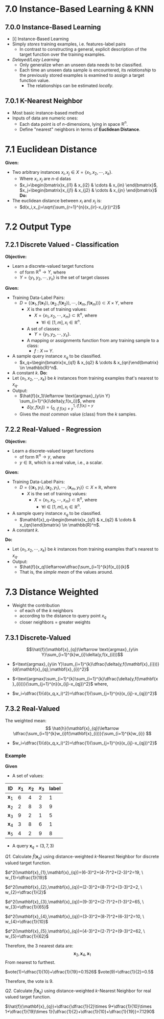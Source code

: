 # 7.0 Instance-Based Learning & KNN
## 7.0.0 Instance-Based Learning
- [i] Instance-Based Learning
- Simply *stores* training examples, i.e. features-label pairs
	- In contrast to constructing a general, explicit description of the target function over the training examples.
- *Delayed/Lazy Learning*
	- Only generalize when an unseen data needs to be classified.
	- Each time an unseen data sample is encountered, its *relationship* to the previously stored examples is examined to assign a target function value.
		- The relationships can be estimated *locally*.

## 7.0.1 K-Nearest Neighbor
- Most basic instance-based method
- Inputs of data are numeric ones:
	- Each data point is of $n$-dimensions, lying in space $\mathbb{R}^n$.
	- Define "nearest" neighbors in terms of **Euclidean Distance**.

# 7.1 Euclidean Distance
**Given:**
- Two arbitrary instances $x_i,x_j\in X=\{x_1,x_2,\cdots,x_k\}$.
	- Where $x_i,x_j$ are $n$-d datas
	- $x_i=\begin{bmatrix}x_{i1} & x_{i2} & \cdots & x_{in} \end{bmatrix}$, $x_j=\begin{bmatrix}x_{j1} & x_{j2} & \cdots & x_{jn} \end{bmatrix}$
**Do:**
- The euclidean distance between $x_i$ and $x_j$ is:
	- $d(x_i,x_j)=\sqrt{\sum_{r=1}^{n}(x_{ir}-x_{jr})^2}$

# 7.2 Output Type
## 7.2.1 Discrete Valued - Classification
**Objective:**
- Learn a discrete-valued target functions
	- of form $\mathbb{R}^n\rightarrow Y$, where
	- $Y=\{y_1,y_2,\cdots,y_s\}$ is the set of target classes

**Given:**
- Training Data-Label Pairs:
	- $D=\{\langle\mathbf{x}_{1},f(\mathbf{x}_{1})\rangle,\langle\mathbf{x}_{2},f(\mathbf{x}_{2})\rangle,\cdots,\langle\mathbf{x}_{m},f(\mathbf{x}_{m})\rangle\}\subset X\times Y$, where
		- $X$ is the set of training values:
			- $X=\{x_1, x_2, \cdots, x_m\}\subset \mathbb{R}^n$, where 
				- $\forall i\in [1,m], x_i\in\mathbb{R}^n$.
		- A set of classes:
			- $Y=\{y_1,y_2,\cdots,y_s\}$.
		- A mapping or assignments function from any training sample to a class:
			- $f:X\mapsto Y$.
- A sample query instance $x_q$ to be classified.
	- $x_q=\begin{bmatrix}x_{q1} & x_{q2} & \cdots & x_{qn}\end{bmatrix} \in \mathbb{R}^n$.
- A constant $k$.
**Do:**
- Let $\{x_1,x_2,\cdots,x_k\}$ be $k$ instances from training examples that's nearest to $x_q$.
- Output:
	- $\hat{f}(x_1)\leftarrow \text{argmax}_{y\in Y} \sum_{i=1}^{k}\delta(y,f(x_i))$, where
		- $\delta(y,f(x_i)) = \biggl\{_{0, \ if \ f(x_i)\neq y}^{1, \ if \ f(x_i)=y}$
	- Gives the *most common* value (class) from the $k$ samples.

## 7.2.2 Real-Valued - Regression
**Objective:**
- Learn a discrete-valued target functions
	- of form $\mathbb{R}^n\rightarrow y$, where
	- $y\in\mathbb{R}$, which is a real value, i.e., a scalar. 

**Given:**
- Training Data-Label Pairs:
	- $D=\{\langle\mathbf{x}_{1},y_{1}\rangle,\langle\mathbf{x}_{2},y_{1}\rangle,\cdots,\langle\mathbf{x}_{m},y_{1}\rangle\}\subset X\times \mathbb{R}$, where
		- $X$ is the set of training values:
			- $X=\{x_1, x_2, \cdots, x_m\}\subset \mathbb{R}^n$, where 
				- $\forall i\in [1,m], x_i\in\mathbb{R}^n$.
- A sample query instance $x_q$ to be classified.
	- $\mathbf{x}_q=\begin{bmatrix}x_{q1} & x_{q2} & \cdots & x_{qn}\end{bmatrix} \in \mathbb{R}^n$.
- A constant $k$.

**Do:**
- Let $\{x_1,x_2,\cdots,x_k\}$ be $k$ instances from training examples that's nearest to $x_q$.
- Output:
	- $\hat{f}(x_q)\leftarrow\dfrac{\sum_{i=1}^{k}f(x_i)}{k}$
	- That is, the *simple mean* of the values around.

# 7.3 Distance Weighted
- Weight the contribution
	- of each of the $k$ neighbors
	- according to the distance to query point $x_q$
	- closer neighbors = greater weights

## 7.3.1 Discrete-Valued
$$\hat{f}(\mathbf{x}_{q})\leftarrow \text{argmax}_{y\in Y}\sum_{i=1}^{k}w_{i}\delta(y,f(x_{i}))$$
- $=\text{argmax}_{y\in Y}\sum_{i=1}^{k}\dfrac{\delta(y,f(\mathbf{x}_{i}))}{d(\mathbf{x}_{q},\mathbf{x}_{i})^2}$
  
- $=\text{argmax}\sum_{i=1}^{k}\sum_{i=1}^{k}\dfrac{\delta(y,f(\mathbf{x}_{i}))}{\sum_{j=1}^{n}(x_{ij}-x_{qj})^2}$
where,
- $w_i=\dfrac{1}{d(x_q,x_i)^2}=\dfrac{1}{\sum_{j=1}^{n}(x_{ij}-x_{qj})^2}$

## 7.3.2 Real-Valued
The weighted mean:
$$
\hat{h}(\mathbf{x}_{q})\leftarrow \dfrac{\sum_{i=1}^{k}w_{i}f(\mathbf{x}_{i})}{\sum_{i=1}^{k}w_{i}}
$$
- $w_i=\dfrac{1}{d(x_q,x_i)^2}=\dfrac{1}{\sum_{j=1}^{n}(x_{ij}-x_{qj})^2}$

### Example
**Given**
- A set of values:

| ID               | $x_{1}$ | $x_{2}$ | $x_{3}$ | label |
| ---------------- | ------- | ------- | ------- | ----- |
| $\mathbf{x}_{1}$ | 6       | 4       | 2       | 1     |
| $\mathbf{x}_{2}$ | 2       | 8       | 3       | 9     |
| $\mathbf{x}_{3}$ | 9       | 2       | 1       | 5     |
| $\mathbf{x}_{4}$ | 3       | 8       | 6       | 1     |
| $\mathbf{x}_{5}$ | 4       | 2       | 9       | 8     |
- A query $\mathbf{x}_{q}=(3,7,3)$

*Q1.* Calculate $\hat{f}(\mathbf{x}_{q})$ using distance-weighted $k$-Nearest Neighbor for discrete valued target function.

$d^2(\mathbf{x}_{1},\mathbf{x}_{q})=(6-3)^2+(4-7)^2+(2-3)^2=19,  \ w_{1}=\dfrac{1}{19}$

$d^2(\mathbf{x}_{2},\mathbf{x}_{q})=(2-3)^2+(8-7)^2+(3-3)^2=2,  \ w_{2}=\dfrac{1}{2}$

$d^2(\mathbf{x}_{3},\mathbf{x}_{q})=(9-3)^2+(2-7)^2+(1-3)^2=65,   \ w_{3}=\dfrac{1}{65}$

$d^2(\mathbf{x}_{4},\mathbf{x}_{q})=(3-3)^2+(8-7)^2+(6-3)^2=10,   \ w_{4}=\dfrac{1}{10}$

$d^2(\mathbf{x}_{5},\mathbf{x}_{q})=(4-3)^2+(2-7)^2+(9-3)^2=62,   \ w_{5}=\dfrac{1}{62}$

Therefore, the $3$ nearest data are: 
$$
\mathbf{x}_{2},\mathbf{x}_{4},\mathbf{x}_{1}
$$
From nearest to furthest.

$vote(1)=\dfrac{1}{10}+\dfrac{1}{19}=0.1526$
$vote(9)=\dfrac{1}{2}=0.5$

Therefore, the vote is $9$.

*Q2.* Calculate $\hat{f}(\mathbf{x}_{q})$ using distance-weighted $k$-Nearest Neighbor for real valued target function.

$\hat{f}(\mathbf{x}_{q})=\dfrac{\dfrac{1}{2}\times 9+\dfrac{1}{10}\times 1+\dfrac{1}{19}\times 1}{\dfrac{1}{2}+\dfrac{1}{10}+\dfrac{1}{19}}=7.1290$

